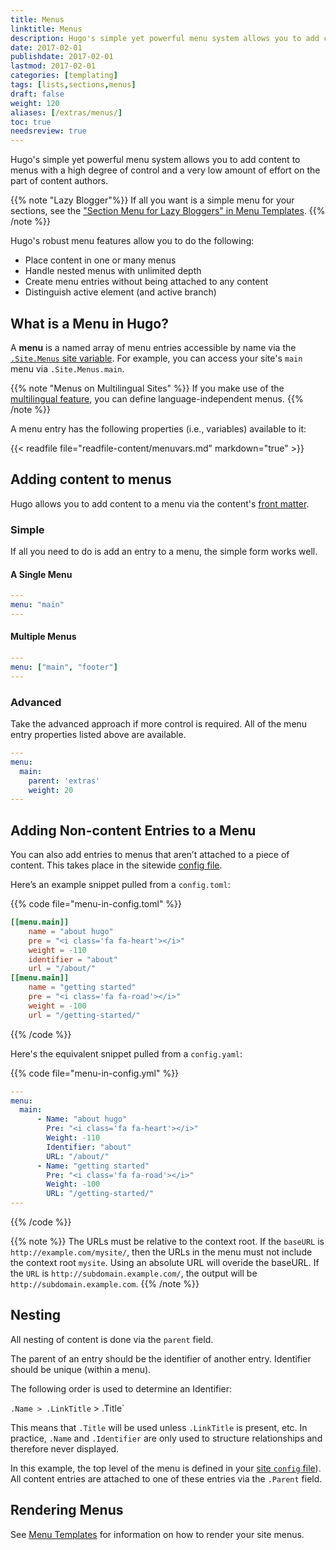 ```yaml
---
title: Menus
linktitle: Menus
description: Hugo's simple yet powerful menu system allows you to add content to menus with a high level of control and low level of effort.
date: 2017-02-01
publishdate: 2017-02-01
lastmod: 2017-02-01
categories: [templating]
tags: [lists,sections,menus]
draft: false
weight: 120
aliases: [/extras/menus/]
toc: true
needsreview: true
---
```


Hugo's simple yet powerful menu system allows you to add content to menus with a high degree of control and a very low amount of effort on the part of content authors.

{{% note "Lazy Blogger"%}}
If all you want is a simple menu for your sections, see the ["Section Menu for Lazy Bloggers" in Menu Templates](/templates/menu-templates/#section-menu-for-lazy-blogger).
{{% /note %}}

Hugo's robust menu features allow you to do the following:

* Place content in one or many menus
* Handle nested menus with unlimited depth
* Create menu entries without being attached to any content
* Distinguish active element (and active branch)

## What is a Menu in Hugo?

A **menu** is a named array of menu entries accessible by name via the [`.Site.Menus` site variable][sitevars]. For example, you can access your site's `main` menu via `.Site.Menus.main`.

{{% note "Menus on Multilingual Sites" %}}
If you make use of the [multilingual feature](/content-management/multilingual/), you can define language-independent menus.
{{% /note %}}

A menu entry has the following properties (i.e., variables) available to it:

{{< readfile file="readfile-content/menuvars.md" markdown="true" >}}

## Adding content to menus

Hugo allows you to add content to a menu via the content's [front matter](/content-management/front-matter/).

### Simple

If all you need to do is add an entry to a menu, the simple form works well.

#### A Single Menu

```yaml
---
menu: "main"
---
```

#### Multiple Menus

```yaml
---
menu: ["main", "footer"]
---
```

### Advanced

Take the advanced approach if more control is required. All of the menu entry properties listed above are available.

```yaml
---
menu:
  main:
    parent: 'extras'
    weight: 20
---
```

## Adding Non-content Entries to a Menu

You can also add entries to menus that aren’t attached to a piece of content. This takes place in the sitewide [config file](/overview/configuration/).

Here’s an example snippet pulled from a `config.toml`:

{{% code file="menu-in-config.toml" %}}
```toml
[[menu.main]]
    name = "about hugo"
    pre = "<i class='fa fa-heart'></i>"
    weight = -110
    identifier = "about"
    url = "/about/"
[[menu.main]]
    name = "getting started"
    pre = "<i class='fa fa-road'></i>"
    weight = -100
    url = "/getting-started/"
```
{{% /code %}}

Here's the equivalent snippet pulled from a `config.yaml`:

{{% code file="menu-in-config.yml" %}}
```yaml
---
menu:
  main:
      - Name: "about hugo"
        Pre: "<i class='fa fa-heart'></i>"
        Weight: -110
        Identifier: "about"
        URL: "/about/"
      - Name: "getting started"
        Pre: "<i class='fa fa-road'></i>"
        Weight: -100
        URL: "/getting-started/"
---
```
{{% /code %}}

{{% note %}}
The URLs must be relative to the context root. If the `baseURL` is `http://example.com/mysite/`, then the URLs in the menu must not include the context root `mysite`. Using an absolute URL will overide the baseURL. If the `URL` is `http://subdomain.example.com/`, the output will be `http://subdomain.example.com`.
{{% /note %}}

## Nesting

All nesting of content is done via the `parent` field.

The parent of an entry should be the identifier of another entry. Identifier should be unique (within a menu).

The following order is used to determine an Identifier:

`.Name > .LinkTitle` > .Title`

This means that `.Title` will be used unless `.LinkTitle` is present, etc. In practice, `.Name` and `.Identifier` are only used to structure relationships and therefore never displayed.

In this example, the top level of the menu is defined in your [site `config` file][config]). All content entries are attached to one of these entries via the `.Parent` field.

## Rendering Menus

See [Menu Templates](/templates/menu-templates/) for information on how to render your site menus.

[config]: /getting-started/configuration/
[multilingual]: /content-management/multilingual/
[sitevars]: /variables/

